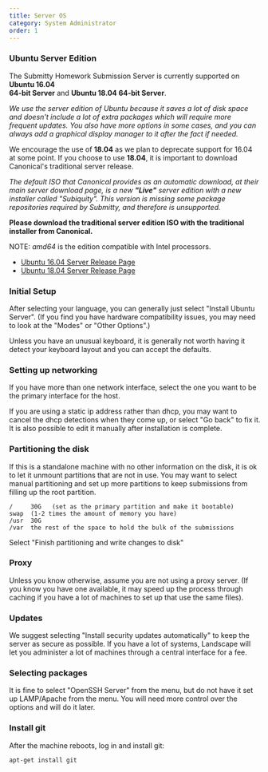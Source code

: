 ```yaml
---
title: Server OS
category: System Administrator
order: 1
---
```



### Ubuntu Server Edition

The Submitty Homework Submission Server is currently supported on
**Ubuntu 16.04<br> 64-bit Server** and **Ubuntu 18.04 64-bit Server**.

_We use the server edition of Ubuntu because it saves a lot of disk
space and doesn't include a lot of extra packages which will require
more frequent updates.  You also have more options in some cases, and
you can always add a graphical display manager to it after the fact if needed._

We encourage the use of **18.04** as we plan to deprecate support for 16.04 at
some point.  If you choose to use **18.04**, it is important to download
Canonical's traditional server release.

_The default ISO that Canonical provides as an automatic download, at their
main server download page, is a new **"Live"** server edition with a new
installer called "Subiquity".  This version is missing some package repositories
required by Submitty, and therefore is unsupported._

**Please download the traditional server edition ISO with the traditional
installer from Canonical.**

NOTE: _amd64_ is the edition compatible with Intel processors.

- [Ubuntu 16.04 Server Release Page](http://cdimage.ubuntu.com/releases/16.04/release/)
- [Ubuntu 18.04 Server Release Page](http://cdimage.ubuntu.com/releases/18.04/release/)<br>


### Initial Setup

After selecting your language, you can generally just select "Install
Ubuntu Server".  (If you find you have hardware compatibility issues,
you may need to look at the "Modes" or "Other Options".)

Unless you have an unusual keyboard, it is generally not worth having
it detect your keyboard layout and you can accept the defaults.


### Setting up networking

If you have more than one network interface, select the one you want
to be the primary interface for the host.

If you are using a static ip address rather than dhcp, you may want to
cancel the dhcp detections when they come up, or select "Go back" to
fix it.  It is also possible to edit it manually after installation is
complete.


### Partitioning the disk

If this is a standalone machine with no other information on the disk,
it is ok to let it unmount partitions that are not in use.  You may want to select
manual partitioning and set up more partitions to keep submissions
from filling up the root partition.

```
/     30G   (set as the primary partition and make it bootable)
swap  (1-2 times the amount of memory you have)
/usr  30G
/var  the rest of the space to hold the bulk of the submissions
```

Select "Finish partitioning and write changes to disk"


### Proxy

Unless you know otherwise, assume you are not using a proxy server.
(If you know you have one available, it may speed up the process
through caching if you have a lot of machines to set up that use the
same files).


### Updates

We suggest selecting "Install security updates automatically" to keep
the server as secure as possible.  If you have a lot of systems,
Landscape will let you administer a lot of machines through a central
interface for a fee.


### Selecting packages

It is fine to select "OpenSSH Server" from the menu, but do not have
it set up LAMP/Apache from the menu.  You will need more control over
the options and will do it later.

### Install git

After the machine reboots, log in and install git:

```
apt-get install git
```
